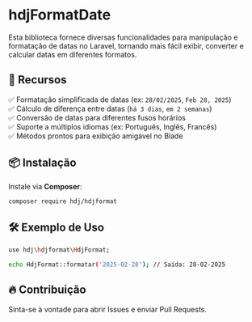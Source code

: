 # hdjFormatDate
Esta biblioteca fornece diversas funcionalidades para manipulação e formatação de datas no Laravel, tornando mais fácil exibir, converter e calcular datas em diferentes formatos. 

## 🚀 **Recursos**  
✅ Formatação simplificada de datas (ex: `28/02/2025`, `Feb 28, 2025`)  
✅ Cálculo de diferença entre datas (`há 3 dias`, `em 2 semanas`)  
✅ Conversão de datas para diferentes fusos horários  
✅ Suporte a múltiplos idiomas (ex: Português, Inglês, Francês)  
✅ Métodos prontos para exibição amigável no Blade  

## 📦 **Instalação**  
Instale via **Composer**:  
```sh
composer require hdj/hdjformat
```
## **🛠 Exemplo de Uso**
```sh
use hdj\hdjformat\HdjFormat;

echo HdjFormat::formatar('2025-02-28'); // Saída: 28-02-2025
```

## **🔥 Contribuição**
Sinta-se à vontade para abrir Issues e enviar Pull Requests.

